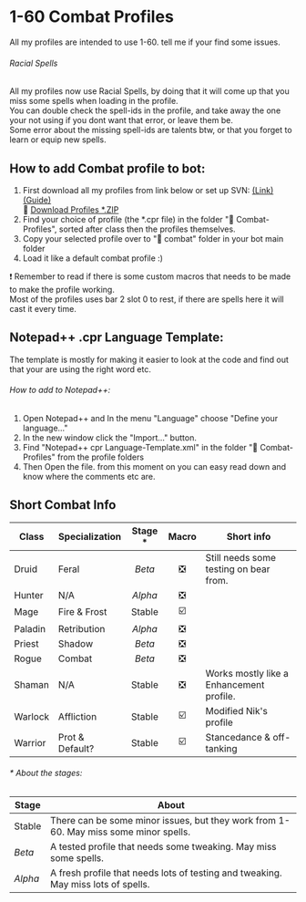 # 1-60 Combat Profiles  

All my profiles are intended to use 1-60. tell me if your find some issues.

###### Racial Spells
All my profiles now use Racial Spells, by doing that it will come up that you miss some spells when loading in the profile.  
You can double check the spell-ids in the profile, and take away the one your not using if you dont want that error, or leave them be.  
Some error about the missing spell-ids are talents btw, or that you forget to learn or equip new spells.

## How to add Combat profile to bot:  
1. First download all my profiles from link below or set up SVN: [(Link)](https://github.com/LoctusBin/Collection-of-Profiles.git)   [(Guide)](https://youtu.be/y3Yd12RIn90)  
  :link: [Download Profiles *.ZIP](https://github.com/LoctusBin/Collection-of-Profiles/archive/master.zip)
2. Find your choice of profile (the *.cpr file) in the folder ":file_folder: Combat-Profiles", sorted after class then the profiles themselves.
3. Copy your selected profile over to ":file_folder: combat" folder in your bot main folder
4. Load it like a default combat profile :)

:exclamation: Remember to read if there is some custom macros that needs to be made to make the profile working.  
Most of the profiles uses bar 2 slot 0 to rest, if there are spells here it will cast it every time.

## Notepad++ .cpr Language Template:  
The template is mostly for making it easier to look at the code and find out that your are using the right word etc.

###### How to add to Notepad++:
1. Open Notepad++ and In the menu "Language" choose "Define your language..."
2. In the new window click the "Import..." button. 
3. Find "Notepad++ cpr Language-Template.xml" in the folder ":file_folder: Combat-Profiles" from the profile folders
4. Then Open the file. from this moment on you can easy read down and know where the comments etc are.

## Short Combat Info

| Class   | Specialization  | Stage * | Macro                         | Short info       |
|---------|-----------------|:-------:|:-----------------------------:|------------------|
| Druid   | Feral           | _Beta_  | :negative_squared_cross_mark: | Still needs some testing on bear from. |
| Hunter  | N/A             | _Alpha_ | :negative_squared_cross_mark: |  |
| Mage    | Fire & Frost    | Stable  | :ballot_box_with_check:       |  |
| Paladin | Retribution     | _Alpha_ | :negative_squared_cross_mark: |  |
| Priest  | Shadow          | _Beta_  | :negative_squared_cross_mark: |  |
| Rogue   | Combat          | _Beta_  | :negative_squared_cross_mark: |  |
| Shaman  | N/A             | Stable  | :negative_squared_cross_mark: | Works mostly like a Enhancement profile. |
| Warlock | Affliction      | Stable  | :ballot_box_with_check:       | Modified Nik's profile |
| Warrior | Prot & Default? | Stable  | :ballot_box_with_check:       | Stancedance & off-tanking |
  
  
###### \* About the stages:
| Stage    | About           | 
|----------|-----------------|
| Stable   | There can be some minor issues, but they work from 1-60. May miss some minor spells.  |
| _Beta_   | A tested profile that needs some tweaking. May miss some spells. |
| _Alpha_  | A fresh profile that needs lots of testing and tweaking. May miss lots of spells.  |

